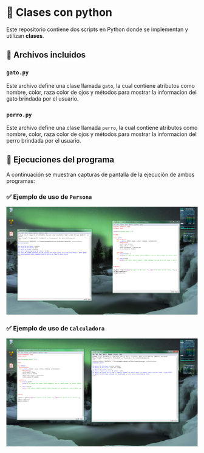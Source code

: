 # 🐍  Clases con python

Este repositorio contiene dos scripts en Python donde se implementan y utilizan **clases**.

## 📁 Archivos incluidos

### `gato.py`

Este archivo define una clase llamada `gato`, la cual contiene atributos como nombre, color, raza color de ojos  y métodos para mostrar la informacion del gato brindada por el usuario.

### `perro.py`

Este archivo define una clase llamada `perro`, la cual contiene atributos como nombre, color, raza color de ojos  y métodos para mostrar la informacion del perro brindada por el usuario.

## 📸 Ejecuciones del programa

A continuación se muestran capturas de pantalla de la ejecución de ambos programas:

### ✅ Ejemplo de uso de `Persona`

![Ejecución de clase gato](https://github.com/DamainBL/poo-gatosyperros/blob/main/imagen/gato1.png?raw=true)

### ✅ Ejemplo de uso de `Calculadora`

![Ejecución de clase perro](https://github.com/DamainBL/poo-gatosyperros/blob/main/imagen/perro1.PNG?raw=true)
